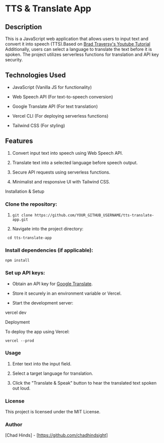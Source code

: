 # TTS & Translate App

## Description
This is a JavaScript web application that allows users to input text and convert it into speech (TTS).Based on [Brad Traversy's Youtube Tutorial](https://www.youtube.com/watch?v=V0P3Opf-zUs&t=1104s) Additionally, users can select a language to translate the text before it is spoken. The project utilizes serverless functions for translation and API key security.

## Technologies Used

- JavaScript (Vanilla JS for functionality)

- Web Speech API (For text-to-speech conversion)
 
- Google Translate API (For text translation)
 
- Vercel CLI (For deploying serverless functions)
 
- Tailwind CSS (For styling)

## Features

1. Convert input text into speech using Web Speech API.

2. Translate text into a selected language before speech output.

3. Secure API requests using serverless functions.

4. Minimalist and responsive UI with Tailwind CSS.

Installation & Setup

### Clone the repository:

1. ``` git clone https://github.com/YOUR_GITHUB_USERNAME/tts-translate-app.git ```

2. Navigate into the project directory:

``` cd tts-translate-app```

### Install dependencies (if applicable):

``` npm install ```

### Set up API keys:

- Obtain an API key for [Google Translate](https://cloud.google.com/translate/docs/setup).

- Store it securely in an environment variable or Vercel.

- Start the development server:

vercel dev

Deployment

To deploy the app using Vercel:

``` vercel --prod ```

### Usage

1. Enter text into the input field.

2. Select a target language for translation.

3. Click the "Translate & Speak" button to hear the translated text spoken out loud.

### License

This project is licensed under the MIT License.

### Author

[Chad Hinds] - [https://github.com/chadhindsight]